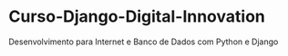 # Curso-Django-Digital-Innovation
Desenvolvimento para Internet e Banco de Dados com Python e Django
